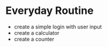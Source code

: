 # Everyday Routine

- create a simple login with user input
- create a calculator
- create a counter